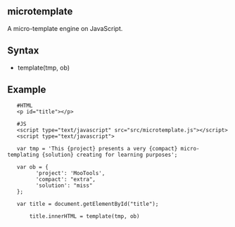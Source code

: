 microtemplate
-------------

A micro-template engine on JavaScript.

Syntax
------

* template(tmp, ob)


Example
--------

       #HTML  
       <p id="title"></p>

       #JS 
       <script type="text/javascript" src="src/microtemplate.js"></script>
       <script type="text/javascript">

       var tmp = 'This {project} presents a very {compact} micro-templating {solution} creating for learning purposes';

       var ob = {
             'project': 'MooTools',
             'compact': "extra",
             'solution': "miss"  
       };

       var title = document.getElementById("title");

           title.innerHTML = template(tmp, ob)  
